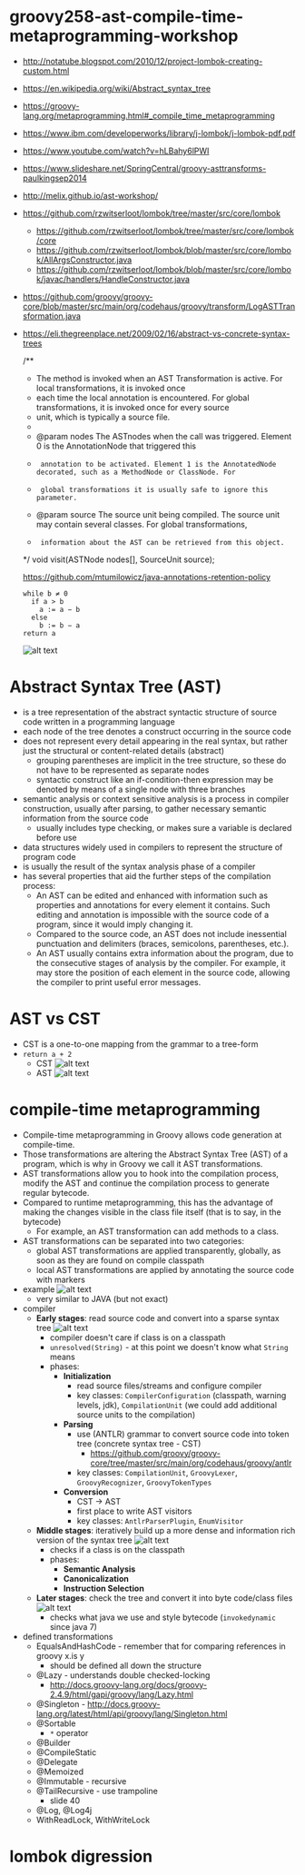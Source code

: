 # groovy258-ast-compile-time-metaprogramming-workshop

* http://notatube.blogspot.com/2010/12/project-lombok-creating-custom.html
* https://en.wikipedia.org/wiki/Abstract_syntax_tree
* https://groovy-lang.org/metaprogramming.html#_compile_time_metaprogramming
* https://www.ibm.com/developerworks/library/j-lombok/j-lombok-pdf.pdf
* https://www.youtube.com/watch?v=hLBahy6lPWI
* https://www.slideshare.net/SpringCentral/groovy-asttransforms-paulkingsep2014
* http://melix.github.io/ast-workshop/
* https://github.com/rzwitserloot/lombok/tree/master/src/core/lombok
    * https://github.com/rzwitserloot/lombok/tree/master/src/core/lombok/core
    * https://github.com/rzwitserloot/lombok/blob/master/src/core/lombok/AllArgsConstructor.java
    * https://github.com/rzwitserloot/lombok/blob/master/src/core/lombok/javac/handlers/HandleConstructor.java
* https://github.com/groovy/groovy-core/blob/master/src/main/org/codehaus/groovy/transform/LogASTTransformation.java
* https://eli.thegreenplace.net/2009/02/16/abstract-vs-concrete-syntax-trees

    /**
     * The method is invoked when an AST Transformation is active. For local transformations, it is invoked once
     * each time the local annotation is encountered. For global transformations, it is invoked once for every source
     * unit, which is typically a source file.
     *
     * @param nodes The ASTnodes when the call was triggered. Element 0 is the AnnotationNode that triggered this
     *      annotation to be activated. Element 1 is the AnnotatedNode decorated, such as a MethodNode or ClassNode. For
     *      global transformations it is usually safe to ignore this parameter.
     * @param source The source unit being compiled. The source unit may contain several classes. For global transformations,
     *      information about the AST can be retrieved from this object. 
     */
    void visit(ASTNode nodes[], SourceUnit source);
    
    https://github.com/mtumilowicz/java-annotations-retention-policy
    
    ```
    while b ≠ 0
      if a > b
        a := a − b
      else
        b := b − a
    return a
    ```
    ![alt text](img/AST.png)

# Abstract Syntax Tree (AST) 
* is a tree representation of the abstract syntactic structure of source code written in a programming language
* each node of the tree denotes a construct occurring in the source code
* does not represent every detail appearing in the real syntax, but rather just the structural or content-related 
details (abstract)
    * grouping parentheses are implicit in the tree structure, so these do not have to be represented as 
    separate nodes
    * syntactic construct like an if-condition-then expression may be denoted by means of a single node with 
    three branches
* semantic analysis or context sensitive analysis is a process in compiler construction, usually after parsing, to 
    gather necessary semantic information from the source code
    * usually includes type checking, or makes sure a variable is declared before use
* data structures widely used in compilers to represent the structure of program code
* is usually the result of the syntax analysis phase of a compiler
* has several properties that aid the further steps of the compilation process:
    * An AST can be edited and enhanced with information such as properties and annotations for every element it 
    contains. Such editing and annotation is impossible with the source code of a program, since it would imply 
    changing it.
    * Compared to the source code, an AST does not include inessential punctuation and delimiters (braces, semicolons, 
    parentheses, etc.).
    * An AST usually contains extra information about the program, due to the consecutive stages of analysis by the 
    compiler. For example, it may store the position of each element in the source code, allowing the compiler to print 
    useful error messages.
# AST vs CST
* CST is a one-to-one mapping from the grammar to a tree-form
* `return a + 2`
    * CST
        ![alt text](img/cst.png)
    * AST
        ![alt text](img/ast-return.png)

# compile-time metaprogramming
* Compile-time metaprogramming in Groovy allows code generation at compile-time.
* Those transformations are altering the Abstract Syntax Tree (AST) of a program, which is why in Groovy we call it 
AST transformations. 
* AST transformations allow you to hook into the compilation process, modify the AST and 
continue the compilation process to generate regular bytecode.
* Compared to runtime metaprogramming, this has the advantage of making the changes visible in the class file itself 
(that is to say, in the bytecode)
    * For example, an AST transformation can add methods to a class.
* AST transformations can be separated into two categories:
    * global AST transformations are applied transparently, globally, as soon as they are found on compile classpath
    * local AST transformations are applied by annotating the source code with markers
* example
![alt text](img/groovy-ast-bytecode.png)
    * very similar to JAVA (but not exact)
* compiler
    * **Early stages**: read source code and convert into a sparse syntax tree
        ![alt text](img/early-stages.png)
        * compiler doesn't care if class is on a classpath
        * `unresolved(String)` - at this point we doesn't know what `String` means
        * phases:
            * **Initialization**
                * read source files/streams and configure compiler
                * key classes: `CompilerConfiguration` (classpath, warning levels, jdk), `CompilationUnit` (we could 
                add additional source units to the compilation)
            * **Parsing**
                * use (ANTLR) grammar to convert source code into token tree (concrete syntax tree - CST)
                    * https://github.com/groovy/groovy-core/tree/master/src/main/org/codehaus/groovy/antlr
                * key classes: `CompilationUnit`, `GroovyLexer`, `GroovyRecognizer`, `GroovyTokenTypes`
            * **Conversion**
                * CST -> AST
                * first place to write AST visitors
                * key classes: `AntlrParserPlugin`, `EnumVisitor`
    * **Middle stages**: iteratively build up a more dense and information rich version of the syntax tree
        ![alt text](img/middle-stages.png)
        * checks if a class is on the classpath
        * phases:
            * **Semantic Analysis**
            * **Canonicalization**
            * **Instruction Selection**
    * **Later stages**: check the tree and convert it into byte code/class files
        ![alt text](img/later-stages.png)
        * checks what java we use and style bytecode (`invokedynamic` since java 7)
* defined transformations
    * EqualsAndHashCode - remember that for comparing references in groovy x.is y
        * should be defined all down the structure
    * @Lazy - understands double checked-locking
        * http://docs.groovy-lang.org/docs/groovy-2.4.9/html/gapi/groovy/lang/Lazy.html
    * @Singleton - http://docs.groovy-lang.org/latest/html/api/groovy/lang/Singleton.html
    * @Sortable
        * `*` operator
    * @Builder
    * @CompileStatic
    * @Delegate
    * @Memoized
    * @Immutable - recursive
    * @TailRecursive - use trampoline
        * slide 40
    * @Log, @Log4j
    * WithReadLock, WithWriteLock
# lombok digression